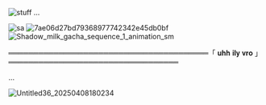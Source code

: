 ![stuff](https://github.com/user-attachments/assets/32a7f016-184d-43bb-836a-e7b3c94f41a1)
...



![sa](https://github.com/user-attachments/assets/d0d75930-5721-437e-acb9-efcc0286d584) ![7ae06d27bd79368977742342e45db0bf](https://github.com/user-attachments/assets/ab267b4f-0e4f-4b78-bd38-171c905b6af4)![Shadow_milk_gacha_sequence_1_animation_sm](https://github.com/user-attachments/assets/4f93b436-b5ea-43f0-ac77-ec4b3da842eb)













════════════════════════════════════════「  𝐮𝐡𝐡 𝐢𝐥𝐲 𝐯𝐫𝐨 」══════════════════════════════════
 
...

![Untitled36_20250408180234](https://github.com/user-attachments/assets/f0375a0e-ea48-427b-9dd7-dc12b3cbd373)



